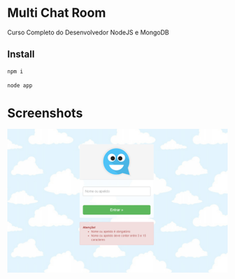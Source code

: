 # Multi Chat Room
Curso Completo do Desenvolvedor NodeJS e MongoDB


## Install
```
npm i

node app
```


# Screenshots
<p align="center">
  <img src="https://github.com/karenyov/multiChatRoom/blob/main/app.png" width="700">
</p>
